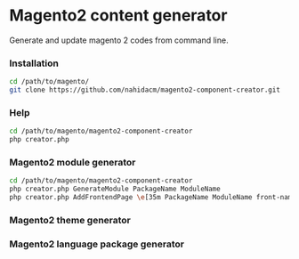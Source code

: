 # Magento2 content generator
Generate and update magento 2 codes from command line.
 
### Installation
```sh
cd /path/to/magento/
git clone https://github.com/nahidacm/magento2-component-creator.git
```
### Help
```sh
cd /path/to/magento/magento2-component-creator
php creator.php 
```
### Magento2 module generator

```sh
cd /path/to/magento/magento2-component-creator
php creator.php GenerateModule PackageName ModuleName
php creator.php AddFrontendPage \e[35m PackageName ModuleName front-name ControllerName ActionName
```
###  Magento2 theme generator

### Magento2 language package generator 